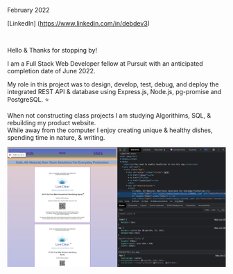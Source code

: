 
February 2022

[LinkedIn] (https://www.linkedin.com/in/debdev3)

</br>

Hello & Thanks for stopping by!

I am a Full Stack Web Developer fellow at Pursuit with an anticipated completion date of June 2022.

My role in this project was to design, develop, test, debug, and deploy the integrated REST API & database using Express.js, Node.js, pg-promise and PostgreSQL.
<span>⭐️</span>

When not constructing class projects I am studying Algorithims, SQL, & rebuilding my product website.
</br>
While away from the computer I enjoy creating unique & healthy dishes, spending time in nature, & writing.

<img    
    src="./images/liveclear1.png"
    alt="Website in progress"
/>
